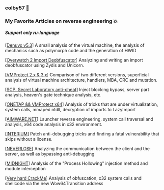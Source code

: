 ### colby57 👻

### My Favorite Articles on reverse engineering 💥

##### Support only ru-language

[[Denuvo v5.3](https://yougame.biz/threads/309741/)] A small analysis of the virtual machine, the analysis of mechanics such as polymorph code and the generation of HWID

[[Overwatch 2 Import Deobfuscator](https://yougame.biz/threads/300963/)] Analyzing and writing an import deobfuscator using Zydis and Unicorn.

[[VMProtect 2.x & 3.x](https://yougame.biz/threads/277698/)] Comparison of two different versions, superficial analysis of virtual machine architecture, handlers, MBA, CRC and mutation.

[[SCP: Secret Laboratory anti-cheat](https://yougame.biz/threads/263492/)] Inject blocking bypass, server part analysis, heaven's gate technique analysis, etc.

[[ONETAP && VMProtect x64](https://yougame.biz/threads/247961/)] Analysis of tricks that are under virtualization, system calls, mmaped ntdll, decryption of imports to LazyImport

[[AIMWARE.NET](https://yougame.biz/threads/238361/)] Launcher reverse engineering, system call traversal and analysis, x64 code analysis in x32 environment.

[[INTERIUM](https://yougame.biz/threads/237575/)] Patch anti-debugging tricks and finding a fatal vulnerability that skips without a license.

[[NEVERLOSE](https://yougame.biz/threads/237592/)] Analyzing the communication between the client and the server, as well as bypassing anti-debugging

[[MIDNIGHT](https://yougame.biz/threads/237595/)] Analysis of the "Process Hollowing" injection method and module interception 

[[Very hard CrackMe](https://yougame.biz/threads/231663/)] Analysis of obfuscation, x32 system calls and shellcode via the new Wow64Transition address

